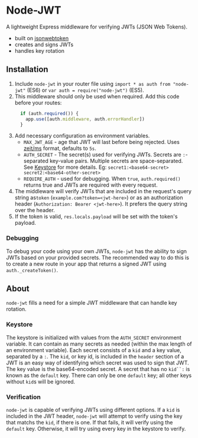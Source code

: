 # Node-JWT

A lightweight Express middleware for verifying JWTs (JSON Web Tokens).

* built on [jsonwebtoken](https://github.com/auth0/node-jsonwebtoken)
* creates and signs JWTs
* handles key rotation

## Installation

1. Include `node-jwt` in your router file using `import * as auth from "node-jwt"` (ES6) or `var auth = require("node-jwt")` (ES5).
2. This middleware should only be used when required. Add this code before your routes:
    ```js
      if (auth.required()) {
        app.use([auth.middleware, auth.errorHandler])
      }
    ```
3. Add necessary configuration as environment variables.
    - `MAX_JWT_AGE` - age that JWT will last before being rejected. Uses [zeit/ms](https://github.com/zeit/ms) format, defaults to `5s`.
    - `AUTH_SECRET` - The secret(s) used for verifying JWTs. Secrets are `:`-separated key-value pairs. Multiple secrets are space-separated. See [Keystore](#keystore) for more details. Eg: `secret1:<base64-secret> secret2:<base64-other-secret>`
    - `REQUIRE_AUTH` - used for debugging. When `true`, `auth.required()` returns true and JWTs are required with every request.
4. The middleware will verify JWTs that are included in the request's query string as`token` (`example.com?token=<jwt-here>`) or as an authorization header (`Authorization: Bearer <jwt-here>`). It prefers the query string over the header.
5. If the token is valid, `res.locals.payload` will be set with the token's payload.

### Debugging

To debug your code using your own JWTs, `node-jwt` has the ability to sign JWTs based on your provided secrets. The recommended way to do this is to create a new route in your app that returns a signed JWT using `auth._createToken()`.

## About

`node-jwt` fills a need for a simple JWT middleware that can handle key rotation.

### Keystore

The keystore is initialized with values from the `AUTH_SECRET` environment variable. It can contain as many secrets as needed (within the max length of an environment variable). Each secret consists of a `kid` and a key value, separated by a `:`. The `kid`, or key id, is included in the `header` section of a JWT is an easy way of identifying which secret was used to sign that JWT. The key value is the base64-encoded secret. A secret that has no `kid``:` is known as the `default` key. There can only be one `default` key; all other keys without `kid`s will be ignored.

### Verification

`node-jwt` is capable of verifying JWTs using different options. If a `kid` is included in the JWT header, `node-jwt` will attempt to verify using the key that matchs the `kid`, if there is one. If that fails, it will verify using the `default` key. Otherwise, it will try using every key in the keystore to verify.